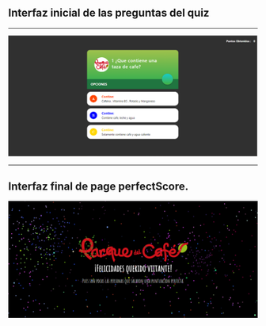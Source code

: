 <h2>Interfaz inicial de las preguntas del quiz</h2>
<hr></hr>
<img src="/images/CapturaR.PNG" alt="...">
<hr></hr>
<h2>Interfaz final de page perfectScore.</h2>
<img src="/images/Captura.PNG" alt="...">
